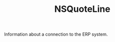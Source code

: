 ﻿---
uid: crmscript_ref_NSQuoteLine
title: NSQuoteLine
intellisense: Void.NSQuoteLine
keywords: NSQuoteLine
so.topic: reference
---

Information about a connection to the ERP system.
